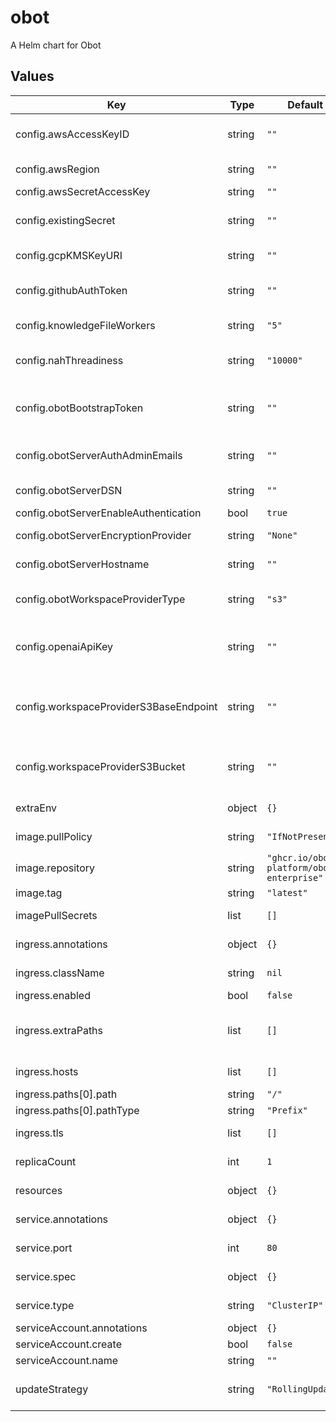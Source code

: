 # obot

A Helm chart for Obot

## Values

| Key | Type | Default | Description |
|-----|------|---------|-------------|
| config.awsAccessKeyID | string | `""` | An AWS secret access key with permissions for AWS KMS, used for encryption |
| config.awsRegion | string | `""` | An AWS region, used to access AWS KMS |
| config.awsSecretAccessKey | string | `""` |  |
| config.existingSecret | string | `""` | The name of an existing secret to use for config instead of creating a new one |
| config.gcpKMSKeyURI | string | `""` | The URI of a Google Cloud KMS key, used for encryption |
| config.githubAuthToken | string | `""` | A github PAT, used to authenticate tool pulls to avoid github ratelimiting |
| config.knowledgeFileWorkers | string | `"5"` | Advanced - sets the number of workers for knowledge |
| config.nahThreadiness | string | `"10000"` | Advanced - sets the number of concurrent threads that can run in the Obot controller |
| config.obotBootstrapToken | string | `""` | Sets a bootstrap token. If authentication is enabled, one will be autogenerated for you if this is not set. |
| config.obotServerAuthAdminEmails | string | `""` | A comma separated list of email addresses that will have the Admin role in Obot. |
| config.obotServerDSN | string | `""` | The DSN for your database. For example: postgres://<username>:<password>@<hostname>/<db_name> |
| config.obotServerEnableAuthentication | bool | `true` | Enables authentication for Obot |
| config.obotServerEncryptionProvider | string | `"None"` | Configures an encryption provider for credentials in Obot |
| config.obotServerHostname | string | `""` | The hostname of your Obot instance, including protocol |
| config.obotWorkspaceProviderType | string | `"s3"` | Configures the storage backend for workspaces in Obot. Can be 's3' or 'directory' |
| config.openaiApiKey | string | `""` | An OpenAI API Key used to configure access to OpenAI models, which are the default in Obot. |
| config.workspaceProviderS3BaseEndpoint | string | `""` | If config.obotWorkspaceProviderType is 's3' and you are not using AWS S3, this needs to be set to the S3 api endpoint of your provider. |
| config.workspaceProviderS3Bucket | string | `""` | The name of the S3 bucket to store workspaces in. Only used if config.obotWorkspaceProviderType is 's3' |
| extraEnv | object | `{}` | A map of additional environment variables to set |
| image.pullPolicy | string | `"IfNotPresent"` | Kubernetes image pullPolicy to use for Obot |
| image.repository | string | `"ghcr.io/obot-platform/obot-enterprise"` | The name of the docker repository for Obot |
| image.tag | string | `"latest"` | The docker tag to pull for obot |
| imagePullSecrets | list | `[]` | Configures kubernetes secrets to use for pulling private images |
| ingress.annotations | object | `{}` | Configure annotations to add to the ingress object |
| ingress.className | string | `nil` | Configures a preexisting ingress class to use. |
| ingress.enabled | bool | `false` | Enables ingress creation for Obot. |
| ingress.extraPaths | list | `[]` | Define complete path objects, will be inserted before regular paths. Can be useful for things like ALB Ingress Controller actions |
| ingress.hosts | list | `[]` | List of hostnames to configure the ingress with |
| ingress.paths[0].path | string | `"/"` |  |
| ingress.paths[0].pathType | string | `"Prefix"` |  |
| ingress.tls | list | `[]` | List of secrets used to configure TLS for the ingress. |
| replicaCount | int | `1` | The number of Obot server instances to run |
| resources | object | `{}` | Resource requests and limits to use for Obot |
| service.annotations | object | `{}` | Extra annotations to add to service object |
| service.port | int | `80` | Port for the Kubernetes service to expose |
| service.spec | object | `{}` | Any extra fields to add to the service object spec |
| service.type | string | `"ClusterIP"` | Type of Kubernetes service to create |
| serviceAccount.annotations | object | `{}` |  |
| serviceAccount.create | bool | `false` |  |
| serviceAccount.name | string | `""` |  |
| updateStrategy | string | `"RollingUpdate"` | Configures what update strategy to use for the deployment (Recreate or RollingUpdate) |

